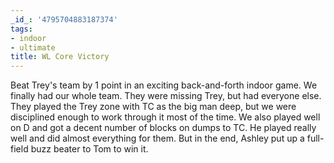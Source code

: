 ```yaml
---
_id_: '4795704883187374'
tags:
- indoor
- ultimate
title: WL Core Victory
---
```


Beat Trey's team by 1 point in an exciting back-and-forth indoor game. We finally had our whole team. They were missing Trey, but had everyone else. They played the Trey zone with TC as the big man deep, but we were disciplined enough to work through it most of the time. We also played well on D and got a decent number of blocks on dumps to TC. He played really well and did almost everything for them. But in the end, Ashley put up a full-field buzz beater to Tom to win it.
